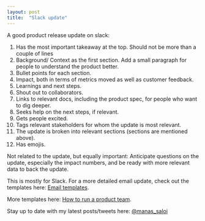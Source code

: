 ```yaml
---
layout: post
title:  "Slack update"
---
```


A good product release update on slack:
1. Has the most important takeaway at the top. Should not be more than a couple of lines
2. Background/ Context as the first section. Add a small paragraph for people to understand the product better.
3. Bullet points for each section.
4. Impact, both in terms of metrics moved as well as customer feedback.
5. Learnings and next steps.
6. Shout out to collaborators.
7. Links to relevant docs, including the product spec, for people who want to dig deeper.
8. Seeks help on the next steps, if relevant.
9. Gets people excited.
10. Tags relevant stakeholders for whom the update is most relevant.
11. The update is broken into relevant sections (sections are mentioned above).
12. Has emojis.

Not related to the update, but equally important: Anticipate questions on the update, especially the impact numbers, and be ready with more relevant data to back the update.

This is mostly for Slack. For a more detailed email update, check out the templates here:  [Email templates](https://docs.google.com/document/d/1ATci-GiUkTZFCVTQliKr1t3zco_aUJmlvY8jMYmR-80/edit?usp=sharing).

More templates here: [How to run a product team](https://manassaloi.com/2020/03/23/running-product-team.html).

Stay up to date with my latest posts/tweets here: [@manas_saloi](http://twitter.com/manas_saloi)
